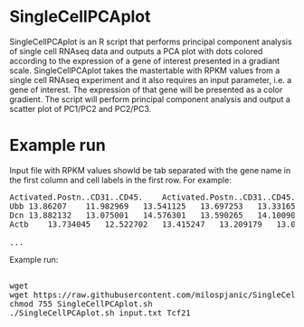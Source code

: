 # SingleCellPCAplot

SingleCellPCAplot is an R script that performs principal component analysis of single cell RNAseq data and outputs a PCA plot with dots colored according to the expression of a gene of interest presented in a gradiant scale. SingleCellPCAplot takes the mastertable with RPKM values from a single cell RNAseq experiment and it also requires an input parameter, i.e. a gene of interest. The expression of that gene will be presented as a color gradient. The script will perform principal component analysis and output a scatter plot of PC1/PC2 and PC2/PC3.

# Example run

Input file with RPKM values showld be tab separated with the gene name in the first column and cell labels in the first row. For example:

<pre>
Activated.Postn..CD31..CD45.	Activated.Postn..CD31..CD45..1	Activated.Postn..CD31..CD45..2	Activated.Postn..CD31..CD45..3	Activated.Postn..CD31..CD45..4	Activated.Postn..CD31..CD45..5	Activated.Postn..CD31..CD45..6	Activated.Postn..CD31..CD45..7	Activated.Postn..CD31..CD45..8	Activated.Postn..CD31..CD45..9	Activated.Postn..CD31..CD45..10	Activated.Postn..CD31..CD45..11	Activated.Postn..CD31..CD45..12	Activated.Postn..CD31..CD45..13	Activated.Postn..CD31..CD45..14	Activated.Postn..CD31..CD45..15	Activated.Postn..CD31..CD45..16	Activated.Postn..CD31..CD45..17	Activated.Postn..CD31..CD45..18	Activated.Postn..CD31..CD45..19	Activated.Postn..CD31..CD45..20	Activated.Postn..CD31..CD45..21	Activated.Postn..CD31..CD45..22	Activated.Postn..CD31..CD45..23	Activated.Postn.traced.Postn..CD31..CD45.	Activated.Postn.traced.Postn..CD31..CD45..1	Activated.Postn.traced.Postn..CD31..CD45..2	Activated.Postn.traced.Postn..CD31..CD45..3	Activated.Postn.traced.Postn..CD31..CD45..4	Activated.Postn.traced.Postn..CD31..CD45..5	Activated.Postn.traced.Postn..CD31..CD45..6	Activated.Postn.traced.Postn..CD31..CD45..7	Activated.Postn.traced.Postn..CD31..CD45..8	Activated.Postn.traced.Postn..CD31..CD45..9	Activated.Postn.traced.Postn..CD31..CD45..10	Activated.Postn.traced.Postn..CD31..CD45..11	Activated.Postn.traced.Postn..CD31..CD45..12	Activated.Postn.traced.Postn..CD31..CD45..13	Activated.Postn.traced.Postn..CD31..CD45..14	Activated.Postn.traced.Postn..CD31..CD45..15	Activated.Postn.traced.Postn..CD31..CD45..16	Activated.Postn.traced.Postn..CD31..CD45..17	Activated.Postn.traced.Postn..CD31..CD45..18	Activated.Postn.traced.Postn..CD31..CD45..19	Activated.Postn.traced.Postn..CD31..CD45..20	Activated.Postn.traced.Postn..CD31..CD45..21	Activated.Postn.traced.Postn..CD31..CD45..22	Activated.Postn.traced.Postn..CD31..CD45..23	Activated.Postn.traced.Postn..CD31..CD45..24	Activated.Postn.traced.Postn..CD31..CD45..25	Activated.Postn.traced.Postn..CD31..CD45..26	Activated.Postn..CD31..CD45..24	Activated.Postn..CD31..CD45..25	Activated.Postn..CD31..CD45..26	Activated.Postn..CD31..CD45..27	Activated.Postn..CD31..CD45..28	Activated.Postn..CD31..CD45..29	Activated.Postn..CD31..CD45..30	Activated.Postn..CD31..CD45..31	Activated.Postn..CD31..CD45..32	Activated.Postn..CD31..CD45..33	Activated.Postn..CD31..CD45..34	Activated.Postn..CD31..CD45..35	Activated.Postn..CD31..CD45..36	Activated.Postn..CD31..CD45..37	Activated.Postn..CD31..CD45..38	Activated.Postn..CD31..CD45..39	Activated.Postn..CD31..CD45..40	Activated.Postn..CD31..CD45..41	Activated.Postn..CD31..CD45..42	Activated.Postn..CD31..CD45..43	Activated.Postn..CD31..CD45..44	Activated.Postn..CD31..CD45..45	Activated.Postn..CD31..CD45..46	Activated.Postn..CD31..CD45..47	Activated.Postn..CD31..CD45..48	Activated.Postn..CD31..CD45..49	Activated.Postn..CD31..CD45..50	Activated.Postn..CD31..CD45..51	Activated.Tcf21.Traced..Act..TCF21.	Activated.Tcf21.Traced..Act..TCF21..1	Activated.Tcf21.Traced..Act..TCF21..2	Activated.Tcf21.Traced..Act..TCF21..3	Activated.Tcf21.Traced..Act..TCF21..4	Activated.Tcf21.Traced..Act..TCF21..5	Activated.Tcf21.Traced..Act..TCF21..6	Activated.Tcf21.Traced..Act..TCF21..7	Activated.Tcf21.Traced..Act..TCF21..8	Activated.Tcf21.Traced..Act..TCF21..9	Activated.Tcf21.Traced..Act..TCF21..10	Activated.Tcf21.Traced..Act..TCF21..11	Activated.Tcf21.Traced..Act..TCF21..12	Activated.Tcf21.Traced..Act..TCF21..13	Activated.Tcf21.Traced..Act..TCF21..14	Activated.Tcf21.Traced..Act..TCF21..15	Activated.Tcf21.Traced..Act..TCF21..16	Activated.Tcf21.Traced..Act..TCF21..17	Activated.Tcf21.Traced..Act..TCF21..18	Activated.Tcf21.Traced..Act..TCF21..19	Activated.Tcf21.Traced..Act..TCF21..20	Activated.Tcf21.Traced..Act..TCF21..21	Activated.Tcf21.Traced..Act..TCF21..22	Activated.Tcf21.Traced..Act..TCF21..23	Activated.Tcf21.Traced..Act..TCF21..24	Activated.Tcf21.Traced..Act..TCF21..25	Activated.Tcf21.Traced..Act..TCF21..26	Activated.Tcf21.Traced..Act..TCF21..27	Activated.Tcf21.Traced..Act..TCF21..28	Activated.Tcf21.Traced..Act..TCF21..29	Activated.Tcf21.Traced..Act..TCF21..30	Activated.Tcf21.Traced..Act..TCF21..31	Activated.Tcf21.Traced..Act..TCF21..32	Activated.Tcf21.Traced..Act..TCF21..33	Activated.Tcf21.Traced..Act..TCF21..34	Activated.Tcf21.Traced..Act..TCF21..35	Activated.Tcf21.Traced..Act..TCF21..36	Activated.Tcf21.Traced..Act..TCF21..37	Activated.Tcf21.Traced..Act..TCF21..38	Activated.Tcf21.Traced..Act..TCF21..39	Activated.Tcf21.Traced..Act..TCF21..40	Activated.Tcf21.Traced..Act..TCF21..41	Activated.Tcf21.Traced..Act..TCF21..42	Activated.Tcf21.Traced..Act..TCF21..43	Postn..resident.CD31..CD45.	Postn..Resident.Tcf21.	Postn..Resident.Tcf21..1	Postn..Resident.Tcf21..2	Resident.Postn..CD31..CD45.	Resident.Postn..CD31..CD45..1	Resident.Postn..CD31..CD45..2	Resident.Postn..CD31..CD45..3	Resident.Postn..CD31..CD45..4	Resident.Postn..CD31..CD45..5	Resident.Postn..CD31..CD45..6	Resident.Postn..CD31..CD45..7	Resident.Postn..CD31..CD45..8	Resident.Postn..CD31..CD45..9	Resident.Postn..CD31..CD45..10	Resident.Postn..CD31..CD45..11	Resident.Tcf21traced.Tcf21...uninjured.	Resident.Tcf21traced.Tcf21...uninjured..1	Resident.Tcf21traced.Tcf21...uninjured..2	Resident.Tcf21traced.Tcf21...uninjured..3	Resident.Tcf21traced.Tcf21...uninjured..4	Resident.Tcf21traced.Tcf21...uninjured..5	Resident.Tcf21traced.Tcf21...uninjured..6	Resident.Tcf21traced.Tcf21...uninjured..7	Resident.Tcf21traced.Tcf21...uninjured..8	Resident.Tcf21traced.Tcf21...uninjured..9	Resident.Tcf21traced.Tcf21...uninjured..10	Resident.Tcf21traced.Tcf21...uninjured..11	Resident.Tcf21traced.Tcf21...uninjured..12	Resident.Tcf21traced.Tcf21...uninjured..13	Resident.Tcf21traced.Tcf21...uninjured..14	Resident.Tcf21traced.Tcf21...uninjured..15	Resident.Tcf21traced.Tcf21...uninjured..16	Untraced.Activated.CD31..CD45..cells.from.scar	Untraced.Activated.CD31..CD45..cells.from.scar.1	Untraced.Activated.CD31..CD45..cells.from.scar.2	Untraced.Activated.CD31..CD45..cells.from.scar.3	Untraced.Activated.CD31..CD45..cells.from.scar.4	Untraced.Activated.CD31..CD45..cells.from.scar.5	Untraced.Activated.CD31..CD45..cells.from.scar.6	Untraced.Activated.CD31..CD45..cells.from.scar.7	Untraced.Activated.CD31..CD45..cells.from.scar.8	Untraced.Activated.CD31..CD45..cells.from.scar.9	Untraced.Activated.CD31..CD45..cells.from.scar.10	Untraced.Activated.CD31..CD45..cells.from.scar.11	Untraced.Activated.CD31..CD45..cells.from.scar.12	Untraced.Activated.CD31..CD45..cells.from.scar.13	Untraced.Activated.CD31..CD45..cells.from.scar.14	Untraced.Activated.CD31..CD45..cells.from.scar.15	Untraced.Activated.CD31..CD45..cells.from.scar.16	Untraced.Activated.CD31..CD45..cells.from.scar.17	Untraced.Activated.CD31..CD45..cells.from.scar.18	Untraced.Activated.CD31..CD45..cells.from.scar.19	Untraced.Activated.CD31..CD45..cells.from.scar.20	Untraced.Activated.CD31..CD45..cells.from.scar.21	Untraced.Activated.CD31..CD45..cells.from.scar.22	Untraced.Activated.CD31..CD45..cells.from.scar.23	Untraced.Activated.CD31..CD45..cells.from.scar.24	Untraced.Activated.CD31..CD45..cells.from.scar.25	Untraced.Activated.CD31..CD45..cells.from.scar.26	Untraced.Activated.CD31..CD45..cells.from.scar.27	Untraced.Activated.CD31..CD45..cells.from.scar.28
Ubb	13.86207	11.982969	13.541125	13.697253	13.33165	13.840584	13.246747	13.458857	13.26546	13.684786	13.597669	13.25915	13.152725	13.771079	13.655919	13.688052	13.673941	13.222902	13.10571	13.851502	14.036093	12.124432	12.97331	13.603688	12.130227	12.993758	12.805208	13.596723	13.071537	12.937836	13.98242	13.699752	13.707857	13.578852	13.505114	13.285303	13.326573	13.536225	13.640275	12.871668	13.378158	13.585896	13.033744	13.583216	13.078607	13.21797	13.644508	13.556689	13.204784	13.555723	13.006861	13.55294	12.949418	13.370037	13.793067	9.233603	13.200138	13.255721	12.728471	9.693918	12.854245	12.576226	13.171809	13.466875	13.680834	13.874989	12.581031	13.037635	13.23231	13.139296	13.203805	12.278761	13.086028	13.445443	7.3041515	13.13601	11.70386	13.086179	13.022582	12.917979	13.348916	14.11031	11.590682	12.868178	13.300514	13.205054	13.375191	12.641065	13.061613	13.38733	13.343003	13.436065	13.284553	12.941179	12.736605	13.115344	13.356303	13.439159	13.124816	13.415038	12.986815	13.74437	12.891072	13.602805	13.569527	13.231581	13.251858	13.6313	13.741398	12.44298	11.957142	13.071979	11.395087	12.756274	13.4373865	12.89822	13.741532	13.614871	13.571794	13.96849	13.524195	12.699591	13.17079	13.668595	13.242242	13.063265	13.443845	13.589277	13.39259	13.62244	13.60457	13.332902	13.095536	12.718382	13.576431	13.310084	13.65144	12.302218	13.468868	13.5846405	13.28735	13.590961	13.085101	13.886997	13.858532	13.38972	13.770371	13.325242	13.4441805	12.087826	13.501807	13.628097	13.243867	13.3985195	13.82952	13.808521	13.06711	13.339168	13.220488	13.629195	13.62505	12.894407	13.045815	12.779445	12.821273	13.861576	13.54156	13.487502	13.459126	12.795243	13.164552	13.539584	12.541845	7.194168	13.108057	13.442842	13.012995	13.543457	12.922864	13.480866	13.445474	11.189922	13.875786	12.85153	14.007434
Dcn	13.882132	13.075001	14.576301	13.590265	14.100907	13.617802	12.681775	14.073322	14.367706	14.354165	13.274112	13.986761	14.302691	13.697014	13.959587	13.649247	13.924157	14.398769	14.060152	14.411955	13.817853	14.451709	12.022597	14.225913	12.148491	12.691384	12.976594	12.659506	11.718438	11.444596	14.186649	11.208649	13.562921	13.366921	12.928359	12.665302	13.542493	13.352703	13.769693	13.2039	12.111941	13.437403	13.476092	14.346797	13.253824	12.882376	13.832033	12.526004	13.55148	13.147661	12.985948	14.457925	13.991306	12.817828	4.064269	11.893489	14.1654215	13.433713	11.694662	5.7535625	12.192932	12.725759	11.582806	11.791403	13.1293955	13.002272	12.97249	13.8485365	12.997706	12.1680765	11.797325	12.107612	13.417193	13.602919	11.230904	13.448433	13.619003	8.01185	13.0395565	12.491058	13.935414	13.617269	12.438251	14.006187	13.744714	12.720655	13.803087	8.021097	11.595772	13.450832	14.346381	13.242195	10.633342	11.9391985	12.953378	12.207495	13.145295	13.229276	13.035693	14.177472	13.318966	13.266651	12.262985	12.983824	14.491799	13.88723	12.887334	12.390604	12.747575	12.780136	13.912891	13.102416	8.855044	12.132081	13.883285	13.505673	12.793871	12.412276	13.631579	13.305122	13.9384	11.657154	13.384231	13.489636	14.395377	14.241587	14.075526	10.747824	13.652056	13.197784	14.447755	14.530513	14.697435	13.583884	14.430207	13.157226	14.372309	14.098441	14.312806	13.964909	14.397525	14.340858	14.039948	13.879531	14.219962	12.821339	14.088046	13.361979	13.815191	14.230721	14.354662	14.278793	14.606532	13.873278	14.243377	13.873586	13.428752	14.159625	13.744516	13.26102	13.382873	14.137183	14.520612	7.802869	12.931742	12.21636	12.353493	12.982377	13.621288	12.461671	13.97395	12.606646	13.683546	12.925924	13.321749	11.0191765	13.517595	13.394469	13.009084	13.810885	12.885342	13.739392	12.864643	14.780031	13.693244
Actb	13.734045	12.522702	13.415247	13.209179	13.056113	13.427856	12.233424	12.887258	12.100704	13.531891	12.820748	13.344985	12.881791	13.600417	13.193485	12.909121	12.898377	12.024754	11.916873	12.750915	12.712462	12.216144	12.8650055	13.198881	12.436209	12.979017	13.691905	12.981638	13.596682	13.925964	11.406142	11.392529	11.683775	12.498023	13.2407055	13.492172	12.483022	12.86085	13.798057	13.232794	13.4168215	13.67703	12.831323	12.208617	12.471388	12.495183	10.690617	13.370143	11.88587	12.386993	12.851105	12.733126	12.636833	12.771518	13.847279	11.798535	12.360644	12.70858	13.827396	13.02202	13.804238	13.682791	13.697816	12.573817	13.623024	13.996163	13.205558	12.876404	13.358192	13.741376	12.387267	13.781056	13.447055	12.4737835	13.336255	13.072685	13.427544	13.44005	13.24184	12.664533	13.154788	13.851693	13.790402	13.273282	13.298301	12.900905	12.929553	13.634423	12.551163	13.090133	12.3847685	12.960629	13.741804	12.916892	13.483205	13.740919	13.832967	13.17246	13.151069	12.881266	10.665685	13.410287	13.370143	13.531974	12.681854	13.1707115	13.693974	13.509228	13.373445	12.707652	13.544967	13.464905	13.361031	13.549852	12.602942	12.342437	13.774049	13.086433	12.778293	11.285748	13.34921	13.488236	13.065959	13.689075	12.808765	13.168075	12.566755	13.537743	13.030241	11.23233	13.2493515	12.19135	11.618789	13.065174	12.070052	12.0976305	12.527914	11.982373	12.535155	13.509334	12.60165	13.029723	13.205435	12.264651	11.777064	12.492098	13.622455	13.485834	13.442727	12.908158	13.396787	13.247888	12.80231	11.660072	12.696563	13.476233	12.894774	12.546756	13.1079035	11.710168	11.094819	11.648384	12.378503	14.788173	12.228651	12.184576	12.879168	11.873432	11.096444	12.660482	11.962317	12.708602	13.085022	12.988616	12.309216	12.827122	11.575345	12.236113	15.5218	13.681532	12.984964	16.016819	14.627011	15.249339	15.783489

...
</pre>

Example run:

<pre>

wget 
wget https://raw.githubusercontent.com/milospjanic/SingleCellPCAplot/master/SingleCellPCAplot.sh
chmod 755 SingleCellPCAplot.sh
./SingleCellPCAplot.sh input.txt Tcf21
</pre>

